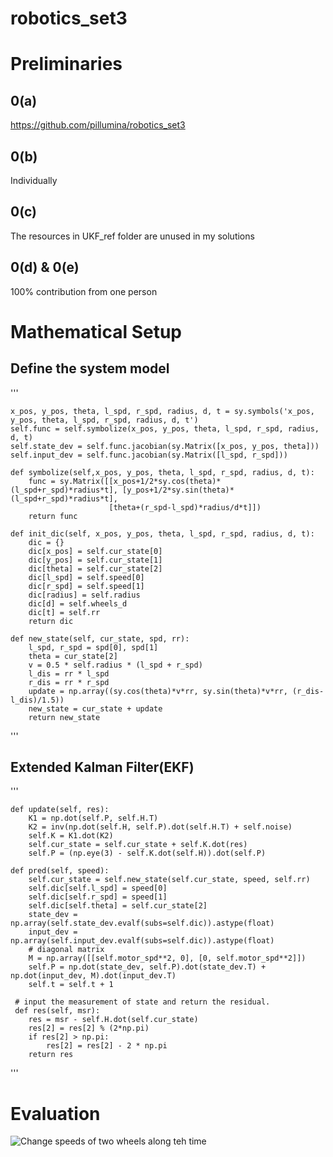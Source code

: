 # robotics_set3

# Preliminaries
## 0(a)
https://github.com/pillumina/robotics_set3
## 0(b)
Individually
## 0(c)
The resources in UKF_ref folder are unused in my solutions
## 0(d) & 0(e)
100% contribution from one person


# Mathematical Setup
## Define the system model
'''
    
    
    
    x_pos, y_pos, theta, l_spd, r_spd, radius, d, t = sy.symbols('x_pos, y_pos, theta, l_spd, r_spd, radius, d, t')
    self.func = self.symbolize(x_pos, y_pos, theta, l_spd, r_spd, radius, d, t)
    self.state_dev = self.func.jacobian(sy.Matrix([x_pos, y_pos, theta]))
    self.input_dev = self.func.jacobian(sy.Matrix([l_spd, r_spd]))
     
    def symbolize(self,x_pos, y_pos, theta, l_spd, r_spd, radius, d, t):
        func = sy.Matrix([[x_pos+1/2*sy.cos(theta)*(l_spd+r_spd)*radius*t], [y_pos+1/2*sy.sin(theta)*(l_spd+r_spd)*radius*t],
                          [theta+(r_spd-l_spd)*radius/d*t]])
        return func

    def init_dic(self, x_pos, y_pos, theta, l_spd, r_spd, radius, d, t):
        dic = {}
        dic[x_pos] = self.cur_state[0]
        dic[y_pos] = self.cur_state[1]
        dic[theta] = self.cur_state[2]
        dic[l_spd] = self.speed[0]
        dic[r_spd] = self.speed[1]
        dic[radius] = self.radius
        dic[d] = self.wheels_d
        dic[t] = self.rr
        return dic

    def new_state(self, cur_state, spd, rr):
        l_spd, r_spd = spd[0], spd[1]
        theta = cur_state[2]
        v = 0.5 * self.radius * (l_spd + r_spd)
        l_dis = rr * l_spd
        r_dis = rr * r_spd
        update = np.array((sy.cos(theta)*v*rr, sy.sin(theta)*v*rr, (r_dis-l_dis)/1.5))
        new_state = cur_state + update
        return new_state

'''

## Extended Kalman Filter(EKF)

'''


    def update(self, res):
        K1 = np.dot(self.P, self.H.T)
        K2 = inv(np.dot(self.H, self.P).dot(self.H.T) + self.noise)
        self.K = K1.dot(K2)
        self.cur_state = self.cur_state + self.K.dot(res)
        self.P = (np.eye(3) - self.K.dot(self.H)).dot(self.P)

    def pred(self, speed):
        self.cur_state = self.new_state(self.cur_state, speed, self.rr)
        self.dic[self.l_spd] = speed[0]
        self.dic[self.r_spd] = speed[1]
        self.dic[self.theta] = self.cur_state[2]
        state_dev = np.array(self.state_dev.evalf(subs=self.dic)).astype(float)
        input_dev = np.array(self.input_dev.evalf(subs=self.dic)).astype(float)
        # diagonal matrix
        M = np.array([[self.motor_spd**2, 0], [0, self.motor_spd**2]])
        self.P = np.dot(state_dev, self.P).dot(state_dev.T) + np.dot(input_dev, M).dot(input_dev.T)
        self.t = self.t + 1
     
     # input the measurement of state and return the residual.
     def res(self, msr):
        res = msr - self.H.dot(self.cur_state)
        res[2] = res[2] % (2*np.pi)
        if res[2] > np.pi:
            res[2] = res[2] - 2 * np.pi
        return res
'''

# Evaluation

![Change speeds of two wheels along teh time](https://github.com/pillumina/robotics_set3/edit/master/EKF_traj.png)
